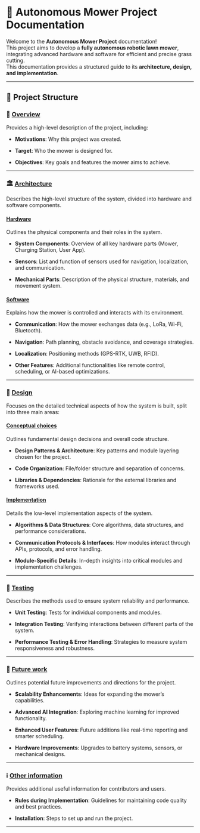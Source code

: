 # 🚀 **Autonomous Mower Project Documentation**

Welcome to the **Autonomous Mower Project** documentation!  
This project aims to develop a **fully autonomous robotic lawn mower**, integrating advanced hardware and software for efficient and precise grass cutting.  
This documentation provides a structured guide to its **architecture, design, and implementation**.  

---

## 📌 **Project Structure**

### 📖 **[Overview](Project/Overview.md)**
Provides a high-level description of the project, including:  

- **Motivations**: Why this project was created.  

- **Target**: Who the mower is designed for.  

- **Objectives**: Key goals and features the mower aims to achieve.  

---

### 🏛️ **[Architecture](Project/Architecture.md)**  
Describes the high-level structure of the system, divided into hardware and software components.  

#### **[Hardware](Project/Architecture.md/*Hardware)**  
Outlines the physical components and their roles in the system.  

- **System Components**: Overview of all key hardware parts (Mower, Charging Station, User App).  

- **Sensors**: List and function of sensors used for navigation, localization, and communication.  

- **Mechanical Parts**: Description of the physical structure, materials, and movement system.  

#### **[Software](Project/Architecture.md/*Software)**  
Explains how the mower is controlled and interacts with its environment.  

- **Communication**: How the mower exchanges data (e.g., LoRa, Wi-Fi, Bluetooth).  

- **Navigation**: Path planning, obstacle avoidance, and coverage strategies.  

- **Localization**: Positioning methods (GPS-RTK, UWB, RFID).  

- **Other Features**: Additional functionalities like remote control, scheduling, or AI-based optimizations.  

---

### 🧩 **[Design](Project/Architecture.md/*Design)**  
Focuses on the detailed technical aspects of how the system is built, split into three main areas:  

#### **[Conceptual choices](Project/Architecture.md/*Conceptual-choices)**  
Outlines fundamental design decisions and overall code structure.  

- **Design Patterns & Architecture**: Key patterns and module layering chosen for the project.  

- **Code Organization**: File/folder structure and separation of concerns.  

- **Libraries & Dependencies**: Rationale for the external libraries and frameworks used.  

#### **[Implementation](Project/Architecture.md/*Implementation)**  
Details the low-level implementation aspects of the system.  

- **Algorithms & Data Structures**: Core algorithms, data structures, and performance considerations.  

- **Communication Protocols & Interfaces**: How modules interact through APIs, protocols, and error handling.  

- **Module-Specific Details**: In-depth insights into critical modules and implementation challenges.  

---

### 🧪 **[Testing](Project/Architecture.md/*Testing)**  
Describes the methods used to ensure system reliability and performance.  

- **Unit Testing**: Tests for individual components and modules.  

- **Integration Testing**: Verifying interactions between different parts of the system.  

- **Performance Testing & Error Handling**: Strategies to measure system responsiveness and robustness.  

---

### 🚀 **[Future work](Project/Architecture.md/*Future-work)**  
Outlines potential future improvements and directions for the project.  

- **Scalability Enhancements**: Ideas for expanding the mower’s capabilities.  

- **Advanced AI Integration**: Exploring machine learning for improved functionality.  

- **Enhanced User Features**: Future additions like real-time reporting and smarter scheduling.  

- **Hardware Improvements**: Upgrades to battery systems, sensors, or mechanical designs.

---

### ℹ️ **[Other information](Project/Architecture.md/*Other-information)**  
Provides additional useful information for contributors and users.  

- **Rules during Implementation**: Guidelines for maintaining code quality and best practices.  

- **Installation**: Steps to set up and run the project.  

---
